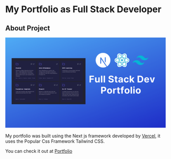 # My Portfolio as Full Stack Developer



## About Project

![Project Screenshot](portfolio.png)

My portfolio was built using the Next js framework developed by [Vercel](https://vercel.com), it uses the Popular Css Framework Tailwind CSS.



You can check it out at [Portfolio](https://aminetayani.me)



